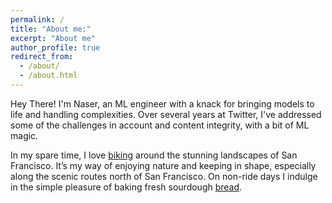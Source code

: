 ```yaml
---
permalink: /
title: "About me:"
excerpt: "About me"
author_profile: true
redirect_from: 
  - /about/
  - /about.html
---
```

Hey There! I'm Naser, an ML engineer with a knack for bringing models to life and handling complexities. Over several years at Twitter, I've addressed some of the challenges in account and content integrity, with a bit of ML magic.

In my spare time, I love [biking](https://photos.app.goo.gl/MSTYujUdByHQkApJ7) around the stunning landscapes of San Francisco. It’s my way of enjoying nature and keeping in shape, especially along the scenic routes north of San Francisco. 
On non-ride days I indulge in the simple pleasure of baking fresh sourdough [bread](https://photos.app.goo.gl/hTqXthm3g6AX7u7x9).


